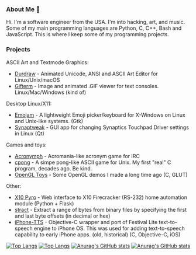 ### About Me 🗽

Hi. I'm a software engineer from the USA. I'm into hacking, art, and music. Some of my main programming languages are Python, C, C++, Bash and JavaScript. This is where I keep some of my programming projects.

### Projects

ASCII Art and Textmode Graphics:
* [Durdraw](https://github.com/cmang/durdraw) - Animated Unicode, ANSI and ASCII Art Editor for Linux/Unix/macOS 
* [Gifterm](https://github.com/cmang/gifterm) - Image and animated .GIF viewer for text consoles. Linux/Mac/Windows (kind of)

Desktop Linux/X11:
* [Emojam](https://github.com/cmang/emojam) - A lightweight Emoji picker/keyboard for X-Windows on Linux and Unix-like systems. (Gtk)
* [Synaptweak](https://github.com/cmang/synaptweak) - GUI app for changing Synaptics Touchpad Driver settings in Linux (Qt)

Games and toys:
* [Acronymph](https://github.com/cmang/acronymph) - Acromania-like acronym game for IRC
* [cpong](https://github.com/cmang/cpong) - A simpe pong-like ASCII game for Unix. My first "real" C program, decades ago. Be kind.
* [OpenGL Toys](https://github.com/cmang/opengl-toys) - Some OpenGL demos I made a long time ago (C, GLUT)

Other:
* [X10 Pyro](https://github.com/cmang/x10-pyro) - Web interface to X10 Firecracker (RS-232) home automation module (Python + Flask) 
* [stract](https://github.com/cmang/stract) - Extract a range of bytes from binary files by specifying the first and last byte offsets (in decimal or hex) 
* [iPhone-TTS](https://github.com/cmang/iPhone-TTS) - Objective-C wrapper and port of Festival Lite text-to-speech engine to iPhone OS. This was used for adding text-to-speech capability to early iPhone apps. (old, historical) (C, Objective-C, iOS)

[![Top Langs](https://github-readme-stats.vercel.app/api/top-langs/?username=cmang&theme=tokyonight&layout=compact&langs_count=8#gh-dark-mode-only)](https://github.com/anuraghazra/github-readme-stats#gh-dark-mode-only)
[![Top Langs](https://github-readme-stats.vercel.app/api/top-langs/?username=cmang&theme=tokyonight&layout=compact&langs_count=8#gh-light-mode-only)](https://github.com/anuraghazra/github-readme-stats#gh-light-mode-only)
[![Anurag's GitHub stats](https://github-readme-stats.vercel.app/api?username=cmang&theme=tokyonight&hide_title=true&hide=contribs&hide_rank=true&include_all_commits=true#gh-dark-mode-only)](https://github.com/anuraghazra/github-readme-stats#gh-dark-mode-only)
[![Anurag's GitHub stats](https://github-readme-stats.vercel.app/api?username=cmang&theme=tokyonight&hide=contribs&hide_title=true&hide_rank=true&include_all_commits=true#gh-light-mode-only)](https://github.com/anuraghazra/github-readme-stats#gh-light-mode-only)
